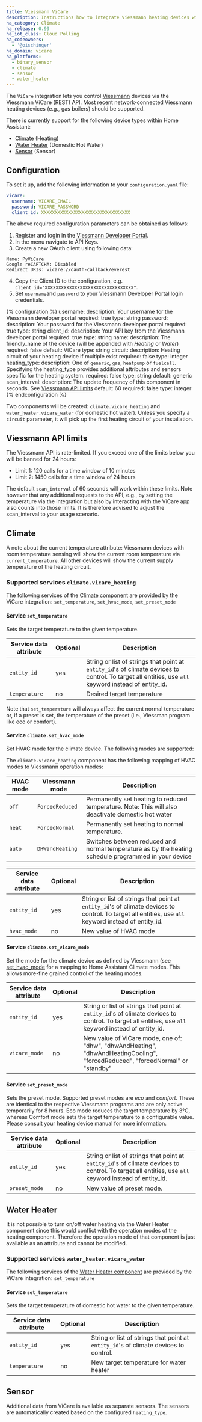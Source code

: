 ```yaml
---
title: Viessmann ViCare
description: Instructions how to integrate Viessmann heating devices with Home Assistant
ha_category: Climate
ha_release: 0.99
ha_iot_class: Cloud Polling
ha_codeowners:
  - '@oischinger'
ha_domain: vicare
ha_platforms:
  - binary_sensor
  - climate
  - sensor
  - water_heater
---
```


The `ViCare` integration lets you control [Viessmann](https://www.viessmann.com) devices via the Viessmann ViCare (REST) API.
Most recent network-connected Viessmann heating devices (e.g., gas boilers) should be supported.

There is currently support for the following device types within Home Assistant:

- [Climate](#climate) (Heating)
- [Water Heater](#water-heater) (Domestic Hot Water)
- [Sensor](#sensor) (Sensor)

## Configuration

To set it up, add the following information to your `configuration.yaml` file:

```yaml
vicare:
  username: VICARE_EMAIL
  password: VICARE_PASSWORD
  client_id: XXXXXXXXXXXXXXXXXXXXXXXXXXXXXXXXX
```

The above required configuration parameters can be obtained as follows:
1. Register and login in the [Viessmann Developer Portal](https://developer.viessmann.com).
2. In the menu navigate to API Keys.
3. Create a new OAuth client using following data:
```
Name: PyViCare
Google reCAPTCHA: Disabled
Redirect URIs: vicare://oauth-callback/everest
```
4. Copy the Client ID to the configuration, e.g.
`client_id="XXXXXXXXXXXXXXXXXXXXXXXXXXXXXXXXX"`.
5. Set `username`and `password` to your Viessmann Developer Portal login credentials.


{% configuration %}
username:
  description: Your username for the Viessmann developer portal
  required: true
  type: string
password:
  description: Your password for the Viessmann developer portal
  required: true
  type: string
client_id:
  description: Your API key from the Viessmann developer portal
  required: true
  type: string
name:
  description: The friendly_name of the device (will be appended with *Heating* or *Water*)
  required: false
  default: ViCare
  type: string
circuit:
  description: Heating circuit of your heating device if multiple exist 
  required: false
  type: integer
heating_type:
  description: One of `generic`, `gas`, `heatpump` or `fuelcell`. Specifying the heating_type provides additional attributes and sensors specific for the heating system.
  required: false
  type: string
  default: generic
scan_interval:
  description: The update frequency of this component in seconds. See [Viessmann API limits](#viessmann-api-limits)
  default: 60
  required: false
  type: integer
{% endconfiguration %}

Two components will be created: `climate.vicare_heating` and `water_heater.vicare_water` (for domestic hot water).
Unless you specify a `circuit` parameter, it will pick up the first heating circuit of your installation.

## Viessmann API limits

The Viessmann API is rate-limited. If you exceed one of the limits below you will be banned for 24 hours:

- Limit 1: 120 calls for a time window of 10 minutes
- Limit 2: 1450 calls for a time window of 24 hours

The default `scan_interval` of 60 seconds will work within these limits. Note however that any additional requests to the API, e.g., by setting the temperature via the integration but also by interacting with the ViCare app also counts into those limits. It is therefore advised to adjust the scan_interval to your usage scenario.

## Climate

A note about the current temperature attribute: Viessmann devices with room temperature sensing will show the current room temperature via `current_temperature`. All other devices will show the current supply temperature of the heating circuit.

### Supported services `climate.vicare_heating`

The following services of the [Climate component](/integrations/climate/) are provided by the ViCare integration: `set_temperature`, `set_hvac_mode`, `set_preset_mode` 

#### Service `set_temperature`

Sets the target temperature to the given temperature.

| Service data attribute | Optional | Description |
| ---------------------- | -------- | ----------- |
| `entity_id` | yes | String or list of strings that point at `entity_id`'s of climate devices to control. To target all entities, use `all` keyword instead of entity_id.
| `temperature` | no | Desired target temperature

Note that `set_temperature` will always affect the current normal temperature or, if a preset is set, the temperature of the preset (i.e., Viessman program like eco or comfort).

#### Service `climate.set_hvac_mode`

Set HVAC mode for the climate device. The following modes are supported:

The `climate.vicare_heating` component has the following mapping of HVAC modes to Viessmann operation modes:

| HVAC mode | Viessmann mode | Description |
| ---------------------- | -------- | ----------- |
| `off` | `ForcedReduced` | Permanently set heating to reduced temperature. Note: This will also deactivate domestic hot water
| `heat` | `ForcedNormal` | Permanently set heating to normal temperature.
| `auto` | `DHWandHeating` | Switches between reduced and normal temperature as by the heating schedule programmed in your device 
 
| Service data attribute | Optional | Description |
| ---------------------- | -------- | ----------- |
| `entity_id` | yes | String or list of strings that point at `entity_id`'s of climate devices to control. To target all entities, use `all` keyword instead of entity_id.
| `hvac_mode` | no | New value of HVAC mode

#### Service `climate.set_vicare_mode`

Set the mode for the climate device as defined by Viessmann (see [set_hvac_mode](#service-climateset_hvac_mode) for a mapping to Home Assistant Climate modes. This allows more-fine grained control of the heating modes.

| Service data attribute | Optional | Description |
| ---------------------- | -------- | ----------- |
| `entity_id` | yes | String or list of strings that point at `entity_id`'s of climate devices to control. To target all entities, use `all` keyword instead of entity_id.
| `vicare_mode` | no | New value of ViCare mode, one of: "dhw", "dhwAndHeating", "dhwAndHeatingCooling", "forcedReduced", "forcedNormal" or "standby"

#### Service `set_preset_mode`

Sets the preset mode. Supported preset modes are *eco* and *comfort*. These are identical to the respective Viessmann programs and are only active temporarily for 8 hours.
Eco mode reduces the target temperature by 3°C, whereas Comfort mode sets the target temperature to a configurable value. Please consult your heating device manual for more information.

| Service data attribute | Optional | Description |
| ---------------------- | -------- | ----------- |
| `entity_id` | yes | String or list of strings that point at `entity_id`'s of climate devices to control. To target all entities, use `all` keyword instead of entity_id.
| `preset_mode` | no | New value of preset mode.

## Water Heater

It is not possible to turn on/off water heating via the Water Heater component since this would conflict with the operation modes of the heating component. Therefore the operation mode of that component is just available as an attribute and cannot be modified.

### Supported services `water_heater.vicare_water`

The following services of the [Water Heater component](/integrations/water_heater/) are provided by the ViCare integration: `set_temperature`

#### Service `set_temperature`

Sets the target temperature of domestic hot water to the given temperature.

| Service data attribute | Optional | Description |
| ---------------------- | -------- | ----------- |
| `entity_id` | yes | String or list of strings that point at `entity_id`'s of climate devices to control.
| `temperature` | no | New target temperature for water heater

## Sensor

Additional data from ViCare is available as separate sensors. The sensors are automatically created based on the configured `heating_type`.
